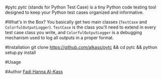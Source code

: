 #pytc
<i>pytc</i> (stands for Python Test Case) is a tiny Python code testing tool designed to keep your Python test cases organized and informative.

#What's in the Box?
You basically get two main classes (`TestCase` and `ColorfulOutputLogger`). `TestCase` is the class you'll need to extend in every test case class you write, and `ColorfulOutputLogger` is a debugging mechanism used to log all outputs in a proper format.

#Installation
git clone https://github.com/alkass/pytc && cd pytc && python setup.py install


#Usage


#Author
[Fadi Hanna Al-Kass](http://github.com/alkass)
